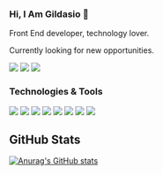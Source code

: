 ### Hi, I Am Gildasio 👋

Front End developer, technology lover.

Currently looking for new opportunities.

<a href="https://www.linkedin.com/in/gildasioabraao/" target="_blank"><img src="https://img.shields.io/badge/LinkedIn-0077B5?style=for-the-badge&logo=linkedin&logoColor=white"></a>
<a href="https://www.instagram.com/gildasioabraao/" target="_blank"><img src="https://img.shields.io/badge/Instagram-E4405F?style=for-the-badge&logo=instagram&logoColor=white"></a>
<a href="https://api.whatsapp.com/send?phone=5575983255796&text=Ol%C3%A1%2C%20Gildasio!!!" target="_blank"><img src="https://img.shields.io/badge/WhatsApp-25D366?style=for-the-badge&logo=whatsapp&logoColor=white"></a>

### Technologies & Tools

<img src="https://img.shields.io/badge/HTML5-E34F26?style=for-the-badge&logo=html5&logoColor=white"> <img src="https://img.shields.io/badge/CSS3-1572B6?style=for-the-badge&logo=css3&logoColor=white"> <img src="https://img.shields.io/badge/JavaScript-F7DF1E?style=for-the-badge&logo=javascript&logoColor=black"> <img src="https://img.shields.io/badge/npm-CB3837?style=for-the-badge&logo=npm&logoColor=white"> <img src="https://img.shields.io/badge/Vue.js-35495E?style=for-the-badge&logo=vuedotjs&logoColor=4FC08D"> <img src="https://img.shields.io/badge/Bootstrap-563D7C?style=for-the-badge&logo=bootstrap&logoColor=white"> <img src="https://img.shields.io/badge/jQuery-0769AD?style=for-the-badge&logo=jquery&logoColor=white"> <img src="https://img.shields.io/badge/Visual_Studio_Code-0078D4?style=for-the-badge&logo=visual%20studio%20code&logoColor=white">

## GitHub Stats

[![Anurag's GitHub stats](https://github-readme-stats.vercel.app/apiGildasio-Abraao=anuraghazra)](https://github.com/anuraghazra/github-readme-stats)
